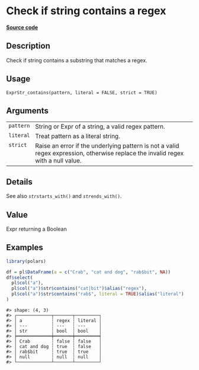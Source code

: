 

# Check if string contains a regex

[**Source code**](https://github.com/pola-rs/r-polars/tree/f1aede4d7d7f090c98651365a4120a8232503a4d/R/expr__string.R#L440)

## Description

Check if string contains a substring that matches a regex.

## Usage

<pre><code class='language-R'>ExprStr_contains(pattern, literal = FALSE, strict = TRUE)
</code></pre>

## Arguments

<table>
<tr>
<td style="white-space: nowrap; font-family: monospace; vertical-align: top">
<code id="ExprStr_contains_:_pattern">pattern</code>
</td>
<td>
String or Expr of a string, a valid regex pattern.
</td>
</tr>
<tr>
<td style="white-space: nowrap; font-family: monospace; vertical-align: top">
<code id="ExprStr_contains_:_literal">literal</code>
</td>
<td>
Treat pattern as a literal string.
</td>
</tr>
<tr>
<td style="white-space: nowrap; font-family: monospace; vertical-align: top">
<code id="ExprStr_contains_:_strict">strict</code>
</td>
<td>
Raise an error if the underlying pattern is not a valid regex
expression, otherwise replace the invalid regex with a null value.
</td>
</tr>
</table>

## Details

See also <code style="white-space: pre;">$str$starts_with()</code> and
<code style="white-space: pre;">$str$ends_with()</code>.

## Value

Expr returning a Boolean

## Examples

``` r
library(polars)

df = pl$DataFrame(a = c("Crab", "cat and dog", "rab$bit", NA))
df$select(
  pl$col("a"),
  pl$col("a")$str$contains("cat|bit")$alias("regex"),
  pl$col("a")$str$contains("rab$", literal = TRUE)$alias("literal")
)
```

    #> shape: (4, 3)
    #> ┌─────────────┬───────┬─────────┐
    #> │ a           ┆ regex ┆ literal │
    #> │ ---         ┆ ---   ┆ ---     │
    #> │ str         ┆ bool  ┆ bool    │
    #> ╞═════════════╪═══════╪═════════╡
    #> │ Crab        ┆ false ┆ false   │
    #> │ cat and dog ┆ true  ┆ false   │
    #> │ rab$bit     ┆ true  ┆ true    │
    #> │ null        ┆ null  ┆ null    │
    #> └─────────────┴───────┴─────────┘
